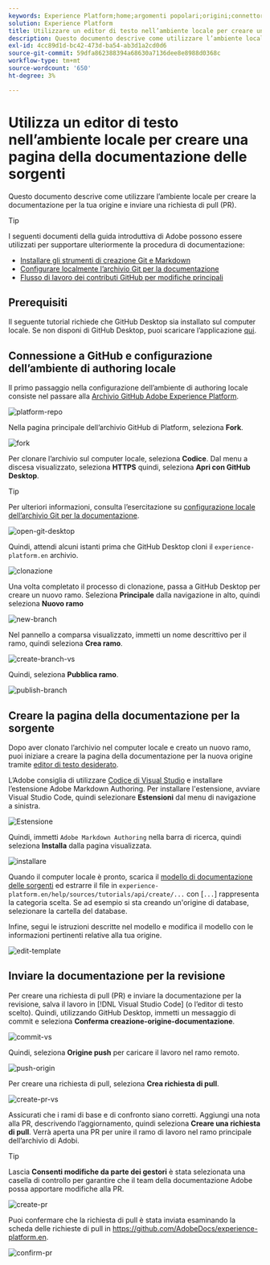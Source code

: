 ```yaml
---
keywords: Experience Platform;home;argomenti popolari;origini;connettori;sorgente connettori;sorgenti sdk;sdk;SDK
solution: Experience Platform
title: Utilizzare un editor di testo nell’ambiente locale per creare una pagina della documentazione di Sources
description: Questo documento descrive come utilizzare l’ambiente locale per creare la documentazione per la tua origine e inviare una richiesta di pull (PR).
exl-id: 4cc89d1d-bc42-473d-ba54-ab3d1a2cd0d6
source-git-commit: 59dfa862388394a68630a7136dee8e8988d0368c
workflow-type: tm+mt
source-wordcount: '650'
ht-degree: 3%

---
```


# Utilizza un editor di testo nell’ambiente locale per creare una pagina della documentazione delle sorgenti

Questo documento descrive come utilizzare l’ambiente locale per creare la documentazione per la tua origine e inviare una richiesta di pull (PR).

>[!TIP]
>
>I seguenti documenti della guida introduttiva di Adobe possono essere utilizzati per supportare ulteriormente la procedura di documentazione: <ul><li>[Installare gli strumenti di creazione Git e Markdown](https://experienceleague.adobe.com/docs/contributor/contributor-guide/setup/install-tools.html?lang=en)</li><li>[Configurare localmente l’archivio Git per la documentazione](https://experienceleague.adobe.com/docs/contributor/contributor-guide/setup/local-repo.html?lang=en)</li><li>[Flusso di lavoro dei contributi GitHub per modifiche principali](https://experienceleague.adobe.com/docs/contributor/contributor-guide/setup/full-workflow.html?lang=en)</li></ul>

## Prerequisiti

Il seguente tutorial richiede che GitHub Desktop sia installato sul computer locale. Se non disponi di GitHub Desktop, puoi scaricare l’applicazione [qui](https://desktop.github.com/).

## Connessione a GitHub e configurazione dell’ambiente di authoring locale

Il primo passaggio nella configurazione dell’ambiente di authoring locale consiste nel passare alla [Archivio GitHub Adobe Experience Platform](https://github.com/AdobeDocs/experience-platform.en).

![platform-repo](../assets/platform-repo.png)

Nella pagina principale dell’archivio GitHub di Platform, seleziona **Fork**.

![fork](../assets/fork.png)

Per clonare l’archivio sul computer locale, seleziona **Codice**. Dal menu a discesa visualizzato, seleziona **HTTPS** quindi, seleziona **Apri con GitHub Desktop**.

>[!TIP]
>
>Per ulteriori informazioni, consulta l’esercitazione su [configurazione locale dell’archivio Git per la documentazione](https://experienceleague.adobe.com/docs/contributor/contributor-guide/setup/local-repo.html?lang=en#create-a-local-clone-of-the-repository).

![open-git-desktop](../assets/open-git-desktop.png)

Quindi, attendi alcuni istanti prima che GitHub Desktop cloni il `experience-platform.en` archivio.

![clonazione](../assets/cloning.png)

Una volta completato il processo di clonazione, passa a GitHub Desktop per creare un nuovo ramo. Seleziona **Principale** dalla navigazione in alto, quindi seleziona **Nuovo ramo**

![new-branch](../assets/new-branch.png)

Nel pannello a comparsa visualizzato, immetti un nome descrittivo per il ramo, quindi seleziona **Crea ramo**.

![create-branch-vs](../assets/create-branch-vs.png)

Quindi, seleziona **Pubblica ramo**.

![publish-branch](../assets/publish-branch.png)

## Creare la pagina della documentazione per la sorgente

Dopo aver clonato l’archivio nel computer locale e creato un nuovo ramo, puoi iniziare a creare la pagina della documentazione per la nuova origine tramite [editor di testo desiderato](https://experienceleague.adobe.com/docs/contributor/contributor-guide/setup/install-tools.html?lang=en#understand-markdown-editors).

L’Adobe consiglia di utilizzare [Codice di Visual Studio](https://code.visualstudio.com/) e installare l’estensione Adobe Markdown Authoring. Per installare l&#39;estensione, avviare Visual Studio Code, quindi selezionare **Estensioni** dal menu di navigazione a sinistra.

![ Estensione](../assets/extension.png)

Quindi, immetti `Adobe Markdown Authoring` nella barra di ricerca, quindi seleziona **Installa** dalla pagina visualizzata.

![installare](../assets/install.png)

Quando il computer locale è pronto, scarica il [modello di documentazione delle sorgenti](../assets/api-template.zip) ed estrarre il file in `experience-platform.en/help/sources/tutorials/api/create/...` con [`...`] rappresenta la categoria scelta. Se ad esempio si sta creando un&#39;origine di database, selezionare la cartella del database.

Infine, segui le istruzioni descritte nel modello e modifica il modello con le informazioni pertinenti relative alla tua origine.

![edit-template](../assets/edit-template.png)

## Inviare la documentazione per la revisione

Per creare una richiesta di pull (PR) e inviare la documentazione per la revisione, salva il lavoro in [!DNL Visual Studio Code] (o l’editor di testo scelto). Quindi, utilizzando GitHub Desktop, immetti un messaggio di commit e seleziona **Conferma creazione-origine-documentazione**.

![commit-vs](../assets/commit-vs.png)

Quindi, seleziona **Origine push** per caricare il lavoro nel ramo remoto.

![push-origin](../assets/push-origin.png)

Per creare una richiesta di pull, seleziona **Crea richiesta di pull**.

![create-pr-vs](../assets/create-pr-vs.png)

Assicurati che i rami di base e di confronto siano corretti. Aggiungi una nota alla PR, descrivendo l’aggiornamento, quindi seleziona **Creare una richiesta di pull**. Verrà aperta una PR per unire il ramo di lavoro nel ramo principale dell’archivio di Adobi.

>[!TIP]
>
>Lascia **Consenti modifiche da parte dei gestori** è stata selezionata una casella di controllo per garantire che il team della documentazione Adobe possa apportare modifiche alla PR.

![create-pr](../assets/create-pr.png)

Puoi confermare che la richiesta di pull è stata inviata esaminando la scheda delle richieste di pull in https://github.com/AdobeDocs/experience-platform.en.

![confirm-pr](../assets/confirm-pr.png)
